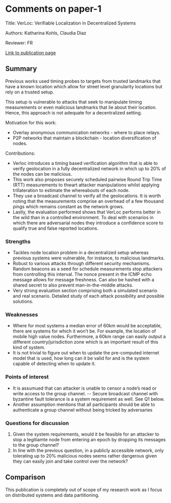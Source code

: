 # Comments on paper-1

Title: VerLoc: Verifiable Localization in Decentralized Systems

Authors: Katharina Kohls, Claudia Diaz

Reviewer: FR

[Link to publication page](https://www.usenix.org/system/files/sec22summer_kohls.pdf)

## Summary

Previous works used timing probes to targets from trusted landmarks that have a known location which allow for street level granularity locations but rely on a trusted setup.

This setup is vulnerable to attacks that seek to manipulate timing measurements or even malicious landmarks that lie about their location. Hence, this approach is not adequate for a decentralized setting.

Motivation for this work:
- Overlay anonymous communication networks - where to place relays.
- P2P networks that maintain a blockchain - location diversification of nodes.

Contributions:
- Verloc introduces a timing based verification algorithm that is able to verify geolocation in a fully decentralized network in which up to 20% of the nodes can be malicious.
- This work also proposes securely scheduled pairwise Round Trip Time (RTT) measurements to thwart attacker manipulations whilst applying trillateration to estimate the whereabouts of each node.
- They use a broadcast channel to verify all the geolocations. It is worth noting that the measurements comprise an overhead of a few thousand pings which remains constant as the network grows.
- Lastly, the evaluation performed shows that VerLoc performs better in the wild than in a controlled environment. To deal with scenarios in which there are adversarial nodes they introduce a confidence score to qualify true and false reported locations.

### Strengths

- Tackles node location problem in a decentralized setup whereas previous systems were vulnerable, for instance, to malicious landmarks.
- Robust to various attacks through different security mechanisms. Random beacons as a seed for schedule measurements stop attackers from controlling this interval. The nonce present in the ICMP echo message allows for message freshness. Can also be hashed with a shared secret to also prevent man-in-the-middle attacks.
- Very strong evaluation section comprising both a simulated scenario and real scenario. Detailed study of each attack possibility and possible solutions.

### Weaknesses

- Where for most systems a median error of 60km would be acceptable, there are systems for which it won’t be. For example, the location of mobile high value nodes. Furthermore, a 60km range can easily output a different country/jurisdiction zone which is an important result of this kind of system.
- It is not trivial to figure out when to update the pre-computed internet model that is used, how long can it be valid for and is the system capable of detecting when to update it.


### Points of interest
- It is assumued that can attacker is unable to censor a node’s read or write access to the group channel.
-- Secure broadcast channel with byzantine fault tolerance is a system requirement as well. See Q1 below.
- Another assumption mentions that all participants should be able to authenticate a group channel without being tricked by adversaries

### Questions for discussion

1. Given the system requirements, would it be feasible for an attacker to stop a legitiamte node from entering an epoch by dropping its messages to the group channel?
2. In line with the previous question, in a publicly accessible network, only tolerating up to 20% malicious nodes seems rather dangerous given they can easily join and take control over the network?

## Comparison

This publication is completely out of scope of my research work as I focus on distributed systems and data partitioning.